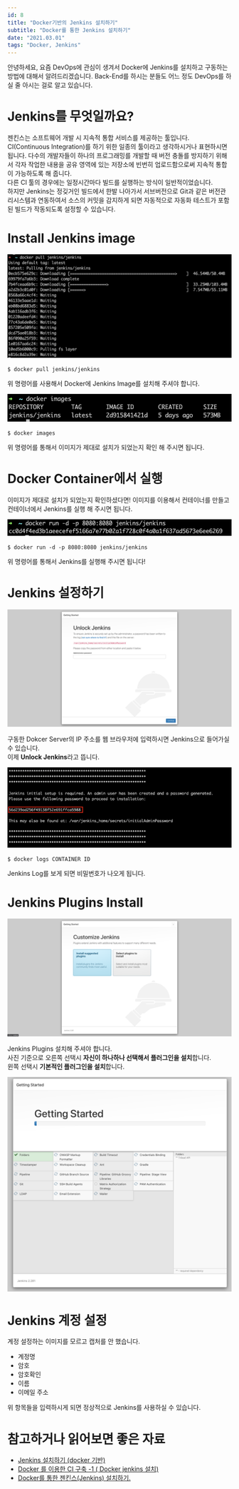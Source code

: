 ```yaml
---
id: 8
title: "Docker기반의 Jenkins 설치하기"
subtitle: "Docker를 통한 Jenkins 설치하기" 
date: "2021.03.01"
tags: "Docker, Jenkins"
---
```

안녕하세요, 요즘 DevOps에 관심이 생겨서 Docker에 Jenkins를 설치하고 구동하는 방법에 대해서 알려드리겠습니다. Back-End를 하시는 분들도 어느 정도 DevOps를 하실 줄 아시는 걸로 알고 있습니다.

# Jenkins를 무엇일까요?
젠킨스는 소프트웨어 개발 시 지속적 통합 서비스를 제공하는 툴입니다. CI(Continuous Integration)를 하기 위한 일종의 툴이라고 생각하시거나 표현하시면 됩니다. 다수의 개발자들이 하나의 프로그래밍를 개발할 때 버전 충돌를 방지하기 위해서 각자 작업한 내용을 공유 영역에 있는 저장소에 빈번히 업로드함으로써 지속적 통합이 가능하도록 해 줍니다.  
다른 CI 툴의 경우에는 일정시간마다 빌드를 실행하는 방식이 일반적이었습니다.  
하지만 Jenkins는 정깆거인 빌드에서 한발 나아가서 서브버전으로 Git과 같은 버전관리시스템과 연동하여서 소스의 커밋을 감지하게 되면 자동적으로 자동화 테스트가 포함된 빌드가 작동되도록 설정할 수 있습니다.

# Install Jenkins image
![images](https://raw.githubusercontent.com/Dev-HyunSang/Dev-HyunSang/master/images/20210301_docker/01.png)

```shell
$ docker pull jenkins/jenkins
```
위 명령어를 사용해서 Docker에 Jenkins Image를 설치해 주셔야 합니다.  

![images](https://raw.githubusercontent.com/Dev-HyunSang/Dev-HyunSang/master/images/20210301_docker/02.png)

```shell
$ docker images
```
위 명령어를 통해서 이미지가 제대로 설치가 되었는지 확인 해 주시면 됩니다.

# Docker Container에서 실행
이미지가 제대로 설치가 되었는지 확인하셨다면! 이미지를 이용해서 컨테이너를 만들고 컨테이너에서 Jenkins를 실행 해 주시면 됩니다. 

![images](https://raw.githubusercontent.com/Dev-HyunSang/Dev-HyunSang/master/images/20210301_docker/03.png)

```shell
$ docker run -d -p 8080:8080 jenkins/jenkins
```

위 명령어를 통해서 Jenkins를 실행해 주시면 됩니다!  

# Jenkins 설정하기
![images](https://raw.githubusercontent.com/Dev-HyunSang/Dev-HyunSang/master/images/20210301_docker/07.png)

구동한 Dokcer Server의 IP 주소를 웹 브라우저에 입력하시면 Jenkins으로 들어가실 수 있습니다.  
이제 **Unlock Jenkins**라고 뜹니다.


![images](https://raw.githubusercontent.com/Dev-HyunSang/Dev-HyunSang/master/images/20210301_docker/06.png)

```sehll
$ docker logs CONTAINER ID
```

Jenkins Log를 보게 되면 비밀번호가 나오게 됩니다.  

# Jenkins Plugins Install
![images](https://raw.githubusercontent.com/Dev-HyunSang/Dev-HyunSang/master/images/20210301_docker/08.png)

Jenkins Plugins 설치해 주셔야 합니다.  
사진 기준으로 오른쪽 선택시 **자신이 하나하나 선택해서 플러그인을 설치**합니다.  
윈쪽 선택시 **기본적인 플러그인을 설치**합니다.

![images](https://raw.githubusercontent.com/Dev-HyunSang/Dev-HyunSang/master/images/20210301_docker/09.png)


# Jenkins 계정 설정
계정 설정하는 이미지를 모르고 캡처를 안 했습니다.

- 계정명
- 암호
- 암호확인
- 이름
- 이메일 주소

위 항목들을 입력하시게 되면 정상적으로 Jenkins를 사용하실 수 있습니다.

# 참고하거나 읽어보면 좋은 자료
- [Jenkins 설치하기 (docker 기반)](https://velog.io/@king/Jenkins-%EC%84%A4%EC%B9%98%ED%95%98%EA%B8%B0-with-docker-ilk5j8g02g)
- [Docker 를 이용한 CI 구축 -1 ( Docker jenkins 설치)](https://beomseok95.tistory.com/177)
- [Docker를 통한 젠킨스(Jenkins) 설치하기.](http://jmlim.github.io/docker/2019/02/25/docker-jenkins-setup/)
